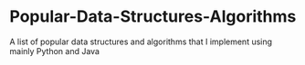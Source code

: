 # Popular-Data-Structures-Algorithms
A list of popular data structures and algorithms that I implement using mainly Python and Java
